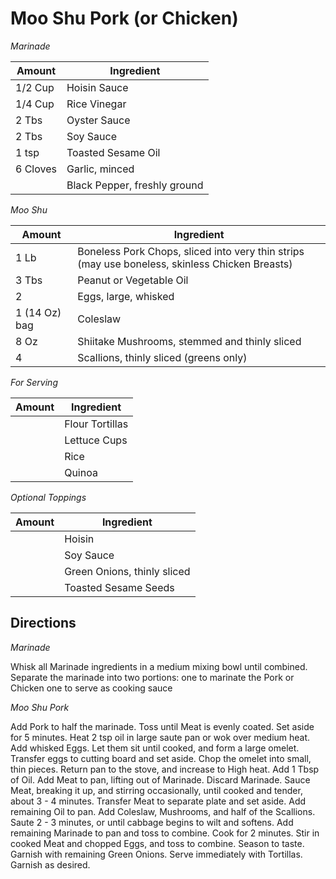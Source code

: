 # Moo Shu Pork (or Chicken)

*Marinade*

Amount | Ingredient
----|----
1/2 Cup | Hoisin Sauce
1/4 Cup | Rice Vinegar
2 Tbs | Oyster Sauce
2 Tbs | Soy Sauce
1 tsp | Toasted Sesame Oil
6 Cloves | Garlic, minced
|| Black Pepper, freshly ground

*Moo Shu*

Amount | Ingredient
----|----
1 Lb | Boneless Pork Chops, sliced into very thin strips (may use boneless, skinless Chicken Breasts)
3 Tbs | Peanut or Vegetable Oil
2 | Eggs, large, whisked
1 (14 Oz) bag | Coleslaw
8 Oz | Shiitake Mushrooms, stemmed and thinly sliced
4 | Scallions, thinly sliced (greens only)

*For Serving*

Amount | Ingredient
----|----
|| Flour Tortillas
|| Lettuce Cups
|| Rice
|| Quinoa

*Optional Toppings*

Amount | Ingredient
----|----
|| Hoisin
|| Soy Sauce
|| Green Onions, thinly sliced
|| Toasted Sesame Seeds

## Directions

*Marinade*

Whisk all Marinade ingredients in a medium mixing bowl until combined.
Separate the marinade into two portions:
   one to marinate the Pork or Chicken
   one to serve as cooking sauce

*Moo Shu Pork*

Add Pork to half the marinade.
Toss until Meat is evenly coated. 
Set aside for 5 minutes.
Heat 2 tsp oil in large saute pan or wok over medium heat.
Add whisked Eggs.
Let them sit until cooked, and form a large omelet.
Transfer eggs to cutting board and set aside.
Chop the omelet into small, thin pieces.
Return pan to the stove, and increase to High heat.
Add 1 Tbsp of Oil.
Add Meat to pan, lifting out of Marinade.
Discard Marinade.
Sauce Meat, breaking it up, and stirring occasionally, until cooked and tender, about 3 - 4 minutes.
Transfer Meat to separate plate and set aside.
Add remaining Oil to pan.
Add Coleslaw, Mushrooms, and half of the Scallions.
Saute 2 - 3 minutes, or until cabbage begins to wilt and softens.
Add remaining Marinade to pan and toss to combine.
Cook for 2 minutes.
Stir in cooked Meat and chopped Eggs, and toss to combine.
Season to taste.
Garnish with remaining Green Onions.
Serve immediately with Tortillas.
Garnish as desired.

